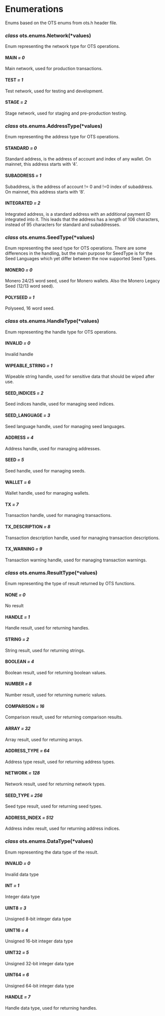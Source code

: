 # Enumerations

Enums based on the OTS enums from ots.h header file.

### *class* ots.enums.Network(\*values)

Enum representing the network type for OTS operations.

#### MAIN *= 0*

Main network, used for production transactions.

#### TEST *= 1*

Test network, used for testing and development.

#### STAGE *= 2*

Stage network, used for staging and pre-production testing.

### *class* ots.enums.AddressType(\*values)

Enum representing the address type for OTS operations.

#### STANDARD *= 0*

Standard address, is the address of account and index of
any wallet. On mainnet, this address starts with ‘4’.

#### SUBADDRESS *= 1*

Subaddress, is the address of account != 0 and !=0 index of subaddress.
On mainnet, this address starts with ‘8’.

#### INTEGRATED *= 2*

Integrated address, is a standard address with an additional payment ID
integrated into it. This leads that the address has a length of 106 characters,
instead of 95 characters for standard and subaddresses.

### *class* ots.enums.SeedType(\*values)

Enum representing the seed type for OTS operations.
There are some differences in the handling, but the main purpose
for SeedType is for the Seed Languages which yet differ between
the now supported Seed Types.

#### MONERO *= 0*

Monero 24/25 word seed, used for Monero wallets.
Also the Monero Legacy Seed (12/13 word seed).

#### POLYSEED *= 1*

Polyseed, 16 word seed.

### *class* ots.enums.HandleType(\*values)

Enum representing the handle type for OTS operations.

#### INVALID *= 0*

Invalid handle

#### WIPEABLE_STRING *= 1*

Wipeable string handle, used for sensitive data that should be wiped after use.

#### SEED_INDICES *= 2*

Seed indices handle, used for managing seed indices.

#### SEED_LANGUAGE *= 3*

Seed language handle, used for managing seed languages.

#### ADDRESS *= 4*

Address handle, used for managing addresses.

#### SEED *= 5*

Seed handle, used for managing seeds.

#### WALLET *= 6*

Wallet handle, used for managing wallets.

#### TX *= 7*

Transaction handle, used for managing transactions.

#### TX_DESCRIPTION *= 8*

Transaction description handle, used for managing transaction descriptions.

#### TX_WARNING *= 9*

Transaction warning handle, used for managing transaction warnings.

### *class* ots.enums.ResultType(\*values)

Enum representing the type of result returned by OTS functions.

#### NONE *= 0*

No result

#### HANDLE *= 1*

Handle result, used for returning handles.

#### STRING *= 2*

String result, used for returning strings.

#### BOOLEAN *= 4*

Boolean result, used for returning boolean values.

#### NUMBER *= 8*

Number result, used for returning numeric values.

#### COMPARISON *= 16*

Comparison result, used for returning comparison results.

#### ARRAY *= 32*

Array result, used for returning arrays.

#### ADDRESS_TYPE *= 64*

Address type result, used for returning address types.

#### NETWORK *= 128*

Network result, used for returning network types.

#### SEED_TYPE *= 256*

Seed type result, used for returning seed types.

#### ADDRESS_INDEX *= 512*

Address index result, used for returning address indices.

### *class* ots.enums.DataType(\*values)

Enum representing the data type of the result.

#### INVALID *= 0*

Invalid data type

#### INT *= 1*

Integer data type

#### UINT8 *= 3*

Unsigned 8-bit integer data type

#### UINT16 *= 4*

Unsigned 16-bit integer data type

#### UINT32 *= 5*

Unsigned 32-bit integer data type

#### UINT64 *= 6*

Unsigned 64-bit integer data type

#### HANDLE *= 7*

Handle data type, used for returning handles.
